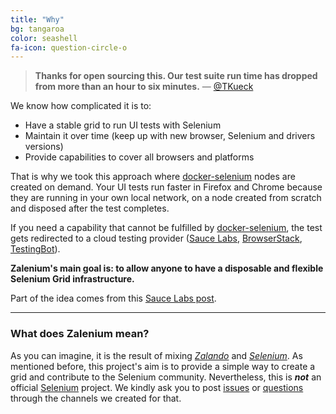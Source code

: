 ```yaml
---
title: "Why"
bg: tangaroa
color: seashell
fa-icon: question-circle-o
---
```


> **Thanks for open sourcing this. Our test suite run time has dropped from more than an hour to six minutes.** — [@TKueck](https://twitter.com/Tkueck/status/887425829273088000)

We know how complicated it is to:
* Have a stable grid to run UI tests with Selenium
* Maintain it over time (keep up with new browser, Selenium and drivers versions)
* Provide capabilities to cover all browsers and platforms

That is why we took this approach where [docker-selenium](https://github.com/elgalu/docker-selenium) nodes are
created on demand. Your UI tests run faster in Firefox and Chrome because they are running in your own local network,
on a node created from scratch and disposed after the test completes.

If you need a capability that cannot be fulfilled by [docker-selenium](https://github.com/elgalu/docker-selenium),
the test gets redirected to a cloud testing provider ([Sauce Labs](https://saucelabs.com/),
[BrowserStack](https://www.browserstack.com/), [TestingBot](https://testingbot.com/)).

**Zalenium's main goal is: to allow anyone to have a disposable and flexible Selenium Grid infrastructure.**

Part of the idea comes from this [Sauce Labs post](https://saucelabs.com/blog/introducing-the-sauce-plugin-for-selenium-grid).

***

### What does **Zalenium** mean?
As you can imagine, it is the result of mixing _[Zalando](https://tech.zalando.com)_ and _[Selenium](http://www.seleniumhq.org/)_.
As mentioned before, this project's aim is to provide a simple way to create a grid and contribute to the Selenium community.
Nevertheless, this is _**not**_ an official [Selenium](http://www.seleniumhq.org/) project. We kindly ask you to post
[issues](https://github.com/zalando/zalenium/issues/new) or [questions](https://gitter.im/zalando/zalenium) through the
channels we created for that.